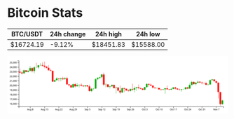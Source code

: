 # Bitcoin Stats

BTC/USDT|24h change|24h high|24h low|
|---|---|---|---|
|$16724.19|-9.12%|$18451.83|$15588.00|

<img src="./chart.svg">
